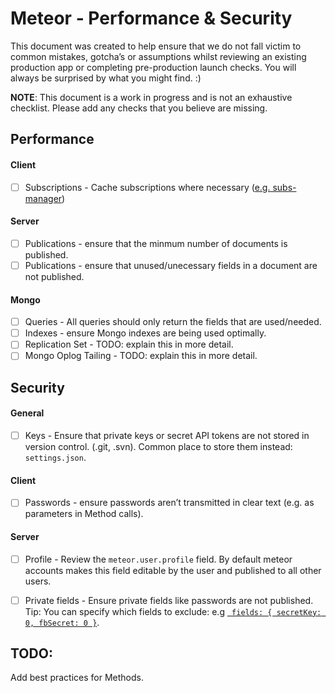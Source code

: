 # Meteor - Performance & Security

This document was created to help ensure that we do not fall victim to common mistakes, gotcha’s or assumptions whilst reviewing an existing production app or completing pre-production launch checks. You will always be surprised by what you might find. :)

**NOTE**: This document is a work in progress and is not an exhaustive checklist. Please add any checks that you believe are missing.

## Performance

#### Client
- [ ] Subscriptions - Cache subscriptions where necessary ([e.g. subs-manager](https://github.com/kadirahq/subs-manager))

#### Server
- [ ] Publications - ensure that the minmum number of documents is published.
- [ ] Publications - ensure that unused/unecessary fields in a document are not published.

#### Mongo
- [ ] Queries - All queries should only return the fields that are used/needed.
- [ ] Indexes - ensure Mongo indexes are being used optimally.
- [ ] Replication Set - TODO: explain this in more detail.
- [ ] Mongo Oplog Tailing - TODO: explain this in more detail.

## Security

#### General
- [ ] Keys - Ensure that private keys or secret API tokens are not stored in version control. (.git, .svn). Common place to store them instead: `settings.json`.

#### Client
- [ ] Passwords - ensure passwords aren’t transmitted in clear text (e.g. as parameters in Method calls).

#### Server
- [ ] Profile - Review the ```meteor.user.profile``` field. By default meteor accounts makes this field editable by the user and published to all other users.
- [ ] Private fields - Ensure private fields like passwords are not published.  Tip: You can specify which fields to exclude: e.g [` fields: { secretKey: 0, fbSecret: 0 }`](https://docs.mongodb.com/manual/tutorial/project-fields-from-query-results/#return-all-but-the-excluded-field).


## TODO:

Add best practices for Methods.






